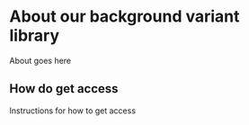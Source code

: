 # About our background variant library

About goes here

## How do get access

Instructions for how to get access
